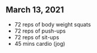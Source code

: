 ## March 13, 2021
- 72 reps of body weight squats
- 72 reps of push-ups
- 72 reps of sit-ups
- 45 mins cardio (jog)
